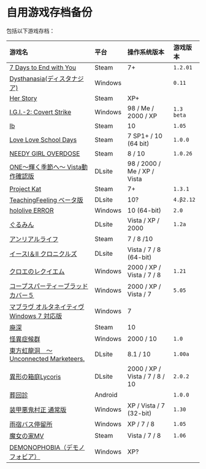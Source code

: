 # 自用游戏存档备份

包括以下游戏存档：

| 游戏名 | 平台 | 操作系统版本 | 游戏版本 |
| :---------------------- | :------ | :---- | :------ |
| [7 Days to End with You](Seven%20Days%20to%20End%20with%20You) | Steam | 7+ | `1.2.01` |
| [Dysthanasia(ディスタナジア)](Dysthanasia) | Windows |  | `0.11` |
| [Her Story](HerStory) | Steam | XP+ | |
| [I.G.I.-2: Covert Strike](IGI%202) | Windows | 98 / Me / 2000 / XP | `1.3 beta` |
| [Ib](Ib) | Steam | 10 | `1.05` |
| [Love Love School Days](LoveLoveSchoolDays) | Steam | 7 SP1+ / 10 (64 bit) | `1.0.0` |
| [NEEDY GIRL OVERDOSE](NEEDY%20GIRL%20OVERDOSE) | Steam | 8 / 10 | `1.0.26` |
| [ONE～輝く季節へ～ Vista動作確認版](ONE_FV) | DLsite | 98 / 2000 / Me / XP / Vista |  |
| [Project Kat](ProjectKat) | Steam | 7+ | `1.3.1` |
| [TeachingFeeling ベータ版](TeachingFeeling-4.%CE%B22) | DLsite | 10? | `4.β2.12` |
| [hololive ERROR](hololive%20ERROR) | Windows | 10 (64-bit) | `2.0` |
| [ぐるみん](GURUMIN) | DLsite | Vista / XP / 2000 | `1.2a` |
| [アンリアルライフ](UNREAL_LIFE) | Steam | 7 / 8 /10 |  |
| [イースI＆II クロニクルズ](YsC) | DLsite | Vista / 7 / 8 (64-bit) |  |
| [クロエのレクイエム](cloe) | Windows | 2000 / XP / Vista / 7 / 8 | `1.21` |
| [コープスパーティーブラッドカバー５](CorpsePartyBC_5) | Windows | 2000 / XP / Vista / 7 | `5.05` |
| [マブラヴ オルタネイティヴ Windows 7 対応版](%E3%83%9E%E3%83%96%E3%83%A9%E3%83%B4%E3%82%AA%E3%83%AB%E3%82%BF%E3%83%8D%E3%82%A4%E3%83%86%E3%82%A3%E3%83%B4Latest) | Windows | 7 |  |
| [廃深](haishin) | Steam | 10 |  |
| [怪異症候群](%E6%80%AA%E7%95%B0%E7%97%87%E5%80%99%E7%BE%A4) | Windows | 2000 / 10 | `1.0` |
| [東方虹龍洞　～ Unconnected Marketeers.](th18) | DLsite | 8.1 / 10 | `1.00a` |
| [異形の箱庭Lycoris](%E7%95%B0%E5%BD%A2%E3%81%AE%E7%AE%B1%E5%BA%AD%E3%80%80%E3%80%80Lycoris.2.0.2) | DLsite | 2000 / XP / Vista / 7 / 8 / 10 | `2.0.2` |
| [葬回診](com.uniteatsushi.sokaishin) | Android |  | `1.0.0` |
| [装甲悪鬼村正 通常版](%E8%A3%85%E7%94%B2%E6%82%AA%E9%AC%BC%E6%9D%91%E6%AD%A3) | Windows | XP / Vista / 7 (32-bit) | `1.30` |
| [雨宿バス停留所](abt) | Windows | XP / 7 / 8 | `1.05` |
| [魔女の家MV](%E9%AD%94%E5%A5%B3%E3%81%AE%E5%AE%B6MV) | Steam | Vista / 7 / 8 | `1.06` |
| [DEMONOPHOBIA（デモノフォビア）](Demonophobia) | Windows | XP? | |


<!-- |   | [Only Up!](OnlyUP) | Windows | | `20230621` |   -->
<!-- | [ピアノ～紅楼館の隷嬢達～](./) | Windows | XP / Me / 98 / 2000 |  | -->
<!-- | [シンフォニック＝レイン 普及版](./) | Windows | 98SE / ME / 2000 / XP |  | -->
<!-- | [リトル・ウィッチ パルフェ 〜黒猫印の魔法屋さん〜](./) | Windows | 98 / Me / 2000 / XP |  | -->
<!-- | [NOeSIS-嘘を吐いた記憶の物語-](Noesis01) | Freem! | XP / Vista / 7 | `1.11` | -->
<!-- | [NOeSIS02-羽化-](Noesis02) | Freem! | XP / Vista / 7 | `1.05` | -->

